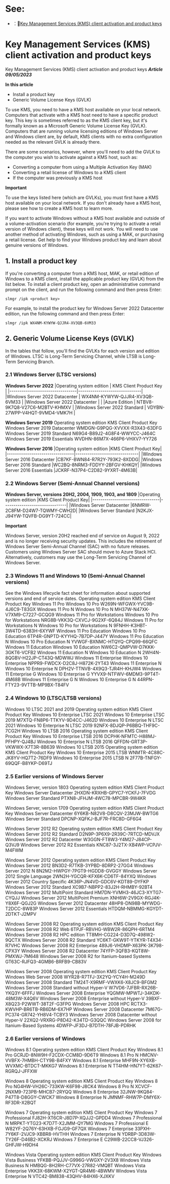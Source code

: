 # See:
- ：💝[Key Management Services (KMS) client activation and product keys](https://learn.microsoft.com/en-us/windows-server/get-started/kms-client-activation-keys)

# Key Management Services (KMS) client activation and product keys

Key Management Services (KMS) client activation and product keys
***Article  09/05/2023***

**In this article**
- Install a product key
- Generic Volume License Keys (GVLK)

To use KMS, you need to have a KMS host available on your local network. Computers that activate with a KMS host need to have a specific product key. This key is sometimes referred to as the KMS client key, but it's formally known as a Microsoft Generic Volume License Key (GVLK). Computers that are running volume licensing editions of Windows Server and Windows client are, by default, KMS clients with no extra configuration needed as the relevant GVLK is already there.

There are some scenarios, however, where you'll need to add the GVLK to the computer you wish to activate against a KMS host, such as:

- Converting a computer from using a Multiple Activation Key (MAK)
- Converting a retail license of Windows to a KMS client
- If the computer was previously a KMS host

**Important**

To use the keys listed here (which are GVLKs), you must first have a KMS host available on your local network. If you don't already have a KMS host, please see how to create a KMS host to learn more.

If you want to activate Windows without a KMS host available and outside of a volume-activation scenario (for example, you're trying to activate a retail version of Windows client), these keys will not work. You will need to use another method of activating Windows, such as using a MAK, or purchasing a retail license. Get help to find your Windows product key and learn about genuine versions of Windows.

## 1. Install a product key

If you're converting a computer from a KMS host, MAK, or retail edition of Windows to a KMS client, install the applicable product key (GVLK) from the list below. To install a client product key, open an administrative command prompt on the client, and run the following command and then press Enter:
```
slmgr /ipk <product key>
```
For example, to install the product key for Windows Server 2022 Datacenter edition, run the following command and then press Enter:
```
slmgr /ipk WX4NM-KYWYW-QJJR4-XV3QB-6VM33
```

## 2. Generic Volume License Keys (GVLK)

In the tables that follow, you'll find the GVLKs for each version and edition of Windows. LTSC is Long-Term Servicing Channel, while LTSB is Long-Term Servicing Branch.

### 2.1 Windows Server (LTSC versions)
**Windows Server 2022**
|Operating system edition 	      | KMS Client Product Key        |
|---------------------------------|-------------------------------|
|Windows Server 2022 Datacenter 	| WX4NM-KYWYW-QJJR4-XV3QB-6VM33 |
|Windows Server 2022 Datacenter   |                               |
|Azure Edition 	                  | NTBV8-9K7Q8-V27C6-M2BTV-KHMXV |
|Windows Server 2022 Standard 	  | VDYBN-27WPP-V4HQT-9VMD4-VMK7H |

**Windows Server 2019**
Operating system edition 	KMS Client Product Key
Windows Server 2019 Datacenter 	WMDGN-G9PQG-XVVXX-R3X43-63DFG
Windows Server 2019 Standard 	N69G4-B89J2-4G8F4-WWYCC-J464C
Windows Server 2019 Essentials 	WVDHN-86M7X-466P6-VHXV7-YY726

**Windows Server 2016**
|Operating system edition 	|KMS Client Product Key|
|---------------------------------|-------------------------------|
|Windows Server 2016 Datacenter 	|CB7KF-BWN84-R7R2Y-793K2-8XDDG|
|Windows Server 2016 Standard 	|WC2BQ-8NRM3-FDDYY-2BFGV-KHKQY|
|Windows Server 2016 Essentials 	|JCKRF-N37P4-C2D82-9YXRT-4M63B|

### 2.2 Windows Server (Semi-Annual Channel versions)
**Windows Server, versions 20H2, 2004, 1909, 1903, and 1809**
|Operating system edition 	|KMS Client Product Key|
|---------------------------------|-------------------------------|
|Windows Server Datacenter 	|6NMRW-2C8FM-D24W7-TQWMY-CWH2D|
|Windows Server Standard 	|N2KJX-J94YW-TQVFB-DG9YT-724CC|

**Important**

Windows Server, version 20H2 reached end of service on August 9, 2022 and is no longer receiving security updates. This includes the retirement of Windows Server Semi-Annual Channel (SAC) with no future releases.
Customers using Windows Server SAC should move to Azure Stack HCI. Alternatively, customers may use the Long-Term Servicing Channel of Windows Server.

### 2.3 Windows 11 and Windows 10 (Semi-Annual Channel versions)

See the Windows lifecycle fact sheet for information about supported versions and end of service dates.
Operating system edition 	KMS Client Product Key
Windows 11 Pro
Windows 10 Pro 	W269N-WFGWX-YVC9B-4J6C9-T83GX
Windows 11 Pro N
Windows 10 Pro N 	MH37W-N47XK-V7XM9-C7227-GCQG9
Windows 11 Pro for Workstations
Windows 10 Pro for Workstations 	NRG8B-VKK3Q-CXVCJ-9G2XF-6Q84J
Windows 11 Pro for Workstations N
Windows 10 Pro for Workstations N 	9FNHH-K3HBT-3W4TD-6383H-6XYWF
Windows 11 Pro Education
Windows 10 Pro Education 	6TP4R-GNPTD-KYYHQ-7B7DP-J447Y
Windows 11 Pro Education N
Windows 10 Pro Education N 	YVWGF-BXNMC-HTQYQ-CPQ99-66QFC
Windows 11 Education
Windows 10 Education 	NW6C2-QMPVW-D7KKK-3GKT6-VCFB2
Windows 11 Education N
Windows 10 Education N 	2WH4N-8QGBV-H22JP-CT43Q-MDWWJ
Windows 11 Enterprise
Windows 10 Enterprise 	NPPR9-FWDCX-D2C8J-H872K-2YT43
Windows 11 Enterprise N
Windows 10 Enterprise N 	DPH2V-TTNVB-4X9Q3-TJR4H-KHJW4
Windows 11 Enterprise G
Windows 10 Enterprise G 	YYVX9-NTFWV-6MDM3-9PT4T-4M68B
Windows 11 Enterprise G N
Windows 10 Enterprise G N 	44RPN-FTY23-9VTTB-MP9BX-T84FV

### 2.4 Windows 10 (LTSC/LTSB versions)
Windows 10 LTSC 2021 and 2019
Operating system edition 	KMS Client Product Key
Windows 10 Enterprise LTSC 2021
Windows 10 Enterprise LTSC 2019 	M7XTQ-FN8P6-TTKYV-9D4CC-J462D
Windows 10 Enterprise N LTSC 2021
Windows 10 Enterprise N LTSC 2019 	92NFX-8DJQP-P6BBQ-THF9C-7CG2H
Windows 10 LTSB 2016
Operating system edition 	KMS Client Product Key
Windows 10 Enterprise LTSB 2016 	DCPHK-NFMTC-H88MJ-PFHPY-QJ4BJ
Windows 10 Enterprise N LTSB 2016 	QFFDN-GRT3P-VKWWX-X7T3R-8B639
Windows 10 LTSB 2015
Operating system edition 	KMS Client Product Key
Windows 10 Enterprise 2015 LTSB 	WNMTR-4C88C-JK8YV-HQ7T2-76DF9
Windows 10 Enterprise 2015 LTSB N 	2F77B-TNFGY-69QQF-B8YKP-D69TJ

### 2.5 Earlier versions of Windows Server

Windows Server, version 1803
Operating system edition 	KMS Client Product Key
Windows Server Datacenter 	2HXDN-KRXHB-GPYC7-YCKFJ-7FVDG
Windows Server Standard 	PTXN8-JFHJM-4WC78-MPCBR-9W4KR

Windows Server, version 1709
Operating system edition 	KMS Client Product Key
Windows Server Datacenter 	6Y6KB-N82V8-D8CQV-23MJW-BWTG6
Windows Server Standard 	DPCNP-XQFKJ-BJF7R-FRC8D-GF6G4

Windows Server 2012 R2
Operating system edition 	KMS Client Product Key
Windows Server 2012 R2 Standard 	D2N9P-3P6X9-2R39C-7RTCD-MDVJX
Windows Server 2012 R2 Datacenter 	W3GGN-FT8W3-Y4M27-J84CP-Q3VJ9
Windows Server 2012 R2 Essentials 	KNC87-3J2TX-XB4WP-VCPJV-M4FWM

Windows Server 2012
Operating system edition 	KMS Client Product Key
Windows Server 2012 	BN3D2-R7TKB-3YPBD-8DRP2-27GG4
Windows Server 2012 N 	8N2M2-HWPGY-7PGT9-HGDD8-GVGGY
Windows Server 2012 Single Language 	2WN2H-YGCQR-KFX6K-CD6TF-84YXQ
Windows Server 2012 Country Specific 	4K36P-JN4VD-GDC6V-KDT89-DYFKP
Windows Server 2012 Standard 	XC9B7-NBPP2-83J2H-RHMBY-92BT4
Windows Server 2012 MultiPoint Standard 	HM7DN-YVMH3-46JC3-XYTG7-CYQJJ
Windows Server 2012 MultiPoint Premium 	XNH6W-2V9GX-RGJ4K-Y8X6F-QGJ2G
Windows Server 2012 Datacenter 	48HP8-DN98B-MYWDG-T2DCC-8W83P
Windows Server 2012 Essentials 	HTDQM-NBMMG-KGYDT-2DTKT-J2MPV

Windows Server 2008 R2
Operating system edition 	KMS Client Product Key
Windows Server 2008 R2 Web 	6TPJF-RBVHG-WBW2R-86QPH-6RTM4
Windows Server 2008 R2 HPC edition 	TT8MH-CG224-D3D7Q-498W2-9QCTX
Windows Server 2008 R2 Standard 	YC6KT-GKW9T-YTKYR-T4X34-R7VHC
Windows Server 2008 R2 Enterprise 	489J6-VHDMP-X63PK-3K798-CPX3Y
Windows Server 2008 R2 Datacenter 	74YFP-3QFB3-KQT8W-PMXWJ-7M648
Windows Server 2008 R2 for Itanium-based Systems 	GT63C-RJFQ3-4GMB6-BRFB9-CB83V

Windows Server 2008
Operating system edition 	KMS Client Product Key
Windows Web Server 2008 	WYR28-R7TFJ-3X2YQ-YCY4H-M249D
Windows Server 2008 Standard 	TM24T-X9RMF-VWXK6-X8JC9-BFGM2
Windows Server 2008 Standard without Hyper-V 	W7VD6-7JFBR-RX26B-YKQ3Y-6FFFJ
Windows Server 2008 Enterprise 	YQGMW-MPWTJ-34KDK-48M3W-X4Q6V
Windows Server 2008 Enterprise without Hyper-V 	39BXF-X8Q23-P2WWT-38T2F-G3FPG
Windows Server 2008 HPC 	RCTX3-KWVHP-BR6TB-RB6DM-6X7HP
Windows Server 2008 Datacenter 	7M67G-PC374-GR742-YH8V4-TCBY3
Windows Server 2008 Datacenter without Hyper-V 	22XQ2-VRXRG-P8D42-K34TD-G3QQC
Windows Server 2008 for Itanium-Based Systems 	4DWFP-JF3DJ-B7DTH-78FJB-PDRHK

### 2.6 Earlier versions of Windows

Windows 8.1
Operating system edition 	KMS Client Product Key
Windows 8.1 Pro 	GCRJD-8NW9H-F2CDX-CCM8D-9D6T9
Windows 8.1 Pro N 	HMCNV-VVBFX-7HMBH-CTY9B-B4FXY
Windows 8.1 Enterprise 	MHF9N-XY6XB-WVXMC-BTDCT-MKKG7
Windows 8.1 Enterprise N 	TT4HM-HN7YT-62K67-RGRQJ-JFFXW

Windows 8
Operating system edition 	KMS Client Product Key
Windows 8 Pro 	NG4HW-VH26C-733KW-K6F98-J8CK4
Windows 8 Pro N 	XCVCF-2NXM9-723PB-MHCB7-2RYQQ
Windows 8 Enterprise 	32JNW-9KQ84-P47T8-D8GGY-CWCK7
Windows 8 Enterprise N 	JMNMF-RHW7P-DMY6X-RF3DR-X2BQT

Windows 7
Operating system edition 	KMS Client Product Key
Windows 7 Professional 	FJ82H-XT6CR-J8D7P-XQJJ2-GPDD4
Windows 7 Professional N 	MRPKT-YTG23-K7D7T-X2JMM-QY7MG
Windows 7 Professional E 	W82YF-2Q76Y-63HXB-FGJG9-GF7QX
Windows 7 Enterprise 	33PXH-7Y6KF-2VJC9-XBBR8-HVTHH
Windows 7 Enterprise N 	YDRBP-3D83W-TY26F-D46B2-XCKRJ
Windows 7 Enterprise E 	C29WB-22CC8-VJ326-GHFJW-H9DH4

Windows Vista
Operating system edition 	KMS Client Product Key
Windows Vista Business 	YFKBB-PQJJV-G996G-VWGXY-2V3X8
Windows Vista Business N 	HMBQG-8H2RH-C77VX-27R82-VMQBT
Windows Vista Enterprise 	VKK3X-68KWM-X2YGT-QR4M6-4BWMV
Windows Vista Enterprise N 	VTC42-BM838-43QHV-84HX6-XJXKV
